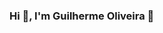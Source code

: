 ### Hi 👋, I'm Guilherme Oliveira 👋

<!--
**GuilhermeOliveira123/GuilhermeOliveira123** is a ✨ _special_ ✨ repository because its `README.md` (this file) appears on your GitHub profile.

Here are some ideas to get you started:

- 🔭 I’m currently working on EMC Tecnologia
- 🌱 I’m currently learning ...
- 👯 I’m looking to collaborate on ...
- 🤔 I’m looking for help with ...
- 💬 Ask me about ...
- 📫 How to reach me: guilherme.oliveira2022@outlook.com.br 
- 😄 Pronouns: ...
- ⚡ Fun fact: ...
Connect with me:
https://www.linkedin.com/in/guilherme-oliveira-dos-santos-3b11a8234/

Languages and Tools:
Js Ts React HTML CSS Csharp
